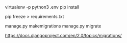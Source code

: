 virtualenv -p python3 .env
pip install

pip freeze > requirements.txt

manage.py makemigrations
manage.py migrate

https://docs.djangoproject.com/en/2.0/topics/migrations/
